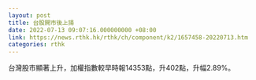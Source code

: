 ```yaml
---
layout: post
title: 台股開市後上揚
date: 2022-07-13 09:07:16.000000000 +08:00
link: https://news.rthk.hk/rthk/ch/component/k2/1657458-20220713.htm
categories: rthk
---
```


台灣股市顯著上升，加權指數較早時報14353點，升402點，升幅2.89%。
